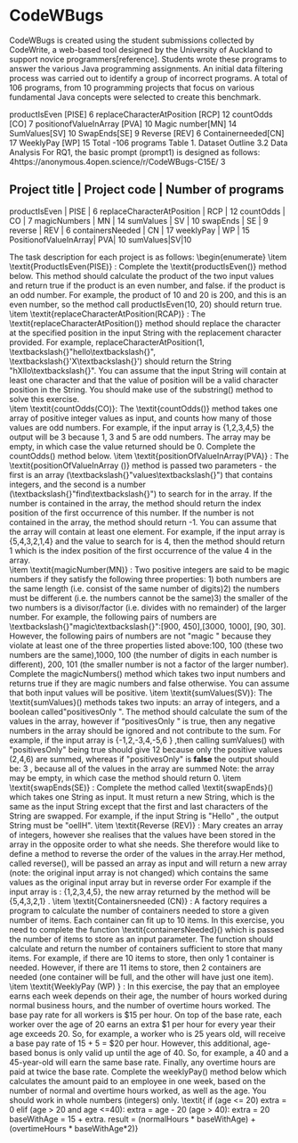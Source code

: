 # CodeWBugs

CodeWBugs is created using the student submissions collected by CodeWrite, a web-based tool designed by the University of Auckland to  support novice programmers[reference]. Students wrote these programs to answer the various Java programming assignments. An initial data filtering process was carried out to identify a group of incorrect programs. A total of 106 programs, from 10 programming projects that focus on various fundamental Java concepts were selected to create this benchmark.   

productIsEven [PISE] 6
replaceCharacterAtPosition [RCP] 12
countOdds [CO] 7
positionofValueInArray [PVA] 10
Magic number[MN] 14
SumValues[SV] 10
SwapEnds[SE] 9
Reverse [REV] 6
Containerneeded[CN] 17
WeeklyPay [WP] 15
Total -106 programs
Table 1. Dataset Outline
3.2 Data Analysis
For RQ1, the basic prompt (prompt1) is designed as follows:
4https://anonymous.4open.science/r/CodeWBugs-C15E/
3


Project title | Project code | Number of programs
-------------------------------------------------
productIsEven |	PISE  |    6
replaceCharacterAtPosition | RCP | 12
countOdds | CO |	7
magicNumbers | MN |	14
sumValues | SV | 10
swapEnds |  SE  |	9
reverse	| REV | 6
containersNeeded	| CN | 17
weeklyPay | WP | 	15
PositionofValueInArray| PVA| 10
sumValues|SV|10



   

 The task description for each project is as follows:
       \begin{enumerate}
            \item \textit{ProductIsEven(PISE)} : Complete the \textit{productIsEven()} method below. This method should calculate the product of the two input values and return true if the product is an even number, and false. if the product is an odd number. For example, the product of 10 and 20 is 200, and this is an even number, so the method call productIsEven(10, 20) should return true.  
            \item  \textit{replaceCharacterAtPosition(RCAP)}  : The \textit{replaceCharacterAtPosition()} method should replace the character at the specified position in the input String with the replacement character provided. For example, replaceCharacterAtPosition(1, \textbackslash{}"hello\textbackslash{}", \textbackslash{}'X\textbackslash{}') should return the String "hXllo\textbackslash{}". You can assume that the input String will contain at least one character and that the value of position will be a valid character position in the String. You should make use of the substring() method to solve this exercise.  
            \item \textit{countOdds(CO)}: The \textit{countOdds()} method takes one array of positive integer values as input, and counts how many of those values are odd numbers. For example, if the input array is \{1,2,3,4,5\} the output will be 3 because 1, 3 and 5 are odd numbers. The array may be empty, in which case the value returned should be 0. Complete the countOdds() method below. 
            \item  \textit{positionOfValueInArray(PVA)} : The \textit{positionOfValueInArray ()} method is passed two parameters - the first is an array (\textbackslash{}"values\textbackslash{}") that contains integers, and the second is a number (\textbackslash{}"find\textbackslash{}") to search for in the array. If the number is contained in the array, the method should return the index position of the first occurrence of this number. If the number is not contained in the array, the method should return -1. You can assume that the array will contain at least one element. For example, if the input array is \{5,4,3,2,1,4\} and the value to search for is 4, then the method should return 1 which is the index position of the first occurrence of the value 4 in the array.  
            \item \textit{magicNumber(MN)}  : Two positive integers are said to be magic numbers if they satisfy the following three properties: 1) both numbers are the same length (i.e. consist of the same number of digits)2) the numbers must be different (i.e. the numbers cannot be the same)3) the smaller of the two numbers is a divisor/factor (i.e. divides with no remainder) of the larger number. For example, the following pairs of numbers are \textbackslash{}"magic\textbackslash{}":[900, 450],[3000, 1000], [90, 30]. However, the following pairs of numbers are not "magic " because they violate at least one of the three properties listed above:100, 100 (these two numbers are the same),1000, 100 (the number of digits in each number is different), 200, 101 (the smaller number is not a factor of the larger number). Complete the magicNumbers() method which takes two input numbers and returns true if they are magic numbers and false otherwise. You can assume that both input values will be positive.
\item \textit{sumValues(SV)}: The \textit{sumValues}() methods takes two inputs: an array of integers, and a boolean called"positivesOnly ". The method should calculate the sum of the values in the array, however if “positivesOnly " is true, then any negative numbers in the array should be ignored and not contribute to the sum. For example, if the input array is \{-1,2,-3,4,-5,6 \} ,then calling sumValues() with "positivesOnly" being true should give 12 because only the positive values (2,4,6) are summed, whereas if "positivesOnly" is <strong>false</strong> the output should be: 3 , because all of the values in the array are summed Note: the array may be empty, in which case the method should return 0. 
\item \textit{swapEnds(SE)} : Complete the method called \textit{swapEnds}() which takes one String as input. It must return a new String, which is the same as the input String except that the first and last characters of the String are swapped. For example, if the input String is "Hello" , the output String must be "oellH". 
\item \textit{Reverse (REV)} : Mary creates an array of integers, however she realises that the values have been stored in the array in the opposite order to what she needs. She therefore would like to define a method to reverse the order of the values in the array.Her method, called reverse(), will be passed an array as input and will return a new array (note: the original input array is not changed) which contains the same values as the original input array but in reverse order For example if the input array is : \{1,2,3,4,5\}, the new array returned by the method will be \{5,4,3,2,1\} .
\item \textit{Containersneeded  (CN)} : A factory requires a program to calculate the number of containers needed to store a given number of items. Each container can fit up to 10 items. In this exercise, you need to complete the function \textit{containersNeeded}() which is passed the number of items to store as an input parameter. The function should calculate and return the number of containers sufficient to store that many items. For example, if there are 10 items to store, then only 1 container is needed. However, if there are 11 items to store, then 2 containers are needed (one container will be full, and the other will have just one item).  
\item \textit{WeeklyPay (WP) } : In this exercise, the pay that an employee earns each week depends on their age, the number of hours worked during normal business hours, and the number of overtime hours worked. The base pay  rate for all workers is \$15 per hour. On top of the base rate, each worker over the age of 20 earns an extra \$1 per hour for every year their age exceeds 20.  So, for example, a worker who is 25 years old, will receive a base pay rate of 15 + 5 = \$20 per hour.  However, this additional, age-based bonus is only valid up until the age of 40.  So, for example, a 40 and a 45-year-old will earn the same base rate. Finally, any overtime hours are paid at twice the base rate. Complete the weeklyPay()  method below which calculates the amount paid to an employee in one week, based on the number of normal and overtime hours worked, as well as the age. You should work in whole numbers (integers) only. \textit{ if (age <= 20) 	extra = 0  elif (age > 20  and age <=40): extra = age - 20  (age > 40): 	extra = 20  baseWithAge = 15 + extra. result = (normalHours * baseWithAge)  + (overtimeHours * baseWithAge*2)}
